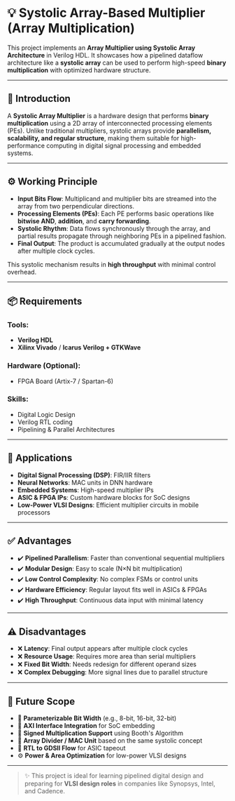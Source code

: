 # 💡 Systolic Array-Based Multiplier (Array Multiplication)

This project implements an **Array Multiplier using Systolic Array Architecture** in Verilog HDL. It showcases how a pipelined dataflow architecture like a **systolic array** can be used to perform high-speed **binary multiplication** with optimized hardware structure.

---

## 🧠 Introduction

A **Systolic Array Multiplier** is a hardware design that performs **binary multiplication** using a 2D array of interconnected processing elements (PEs). Unlike traditional multipliers, systolic arrays provide **parallelism, scalability, and regular structure**, making them suitable for high-performance computing in digital signal processing and embedded systems.

---

## ⚙️ Working Principle

- **Input Bits Flow**: Multiplicand and multiplier bits are streamed into the array from two perpendicular directions.
- **Processing Elements (PEs)**: Each PE performs basic operations like **bitwise AND**, **addition**, and **carry forwarding**.
- **Systolic Rhythm**: Data flows synchronously through the array, and partial results propagate through neighboring PEs in a pipelined fashion.
- **Final Output**: The product is accumulated gradually at the output nodes after multiple clock cycles.

This systolic mechanism results in **high throughput** with minimal control overhead.

---

## 📦 Requirements

### Tools:
- **Verilog HDL**
- **Xilinx Vivado** / **Icarus Verilog + GTKWave**

### Hardware (Optional):
- FPGA Board (Artix-7 / Spartan-6)

### Skills:
- Digital Logic Design
- Verilog RTL coding
- Pipelining & Parallel Architectures

---

## 🚀 Applications

- **Digital Signal Processing (DSP)**: FIR/IIR filters
- **Neural Networks**: MAC units in DNN hardware
- **Embedded Systems**: High-speed multiplier IPs
- **ASIC & FPGA IPs**: Custom hardware blocks for SoC designs
- **Low-Power VLSI Designs**: Efficient multiplier circuits in mobile processors

---

## ✅ Advantages

- ✔️ **Pipelined Parallelism**: Faster than conventional sequential multipliers
- ✔️ **Modular Design**: Easy to scale (N×N bit multiplication)
- ✔️ **Low Control Complexity**: No complex FSMs or control units
- ✔️ **Hardware Efficiency**: Regular layout fits well in ASICs & FPGAs
- ✔️ **High Throughput**: Continuous data input with minimal latency

---

## ⚠️ Disadvantages

- ❌ **Latency**: Final output appears after multiple clock cycles
- ❌ **Resource Usage**: Requires more area than serial multipliers
- ❌ **Fixed Bit Width**: Needs redesign for different operand sizes
- ❌ **Complex Debugging**: More signal lines due to parallel structure

---

## 🌱 Future Scope

- 🔄 **Parameterizable Bit Width** (e.g., 8-bit, 16-bit, 32-bit)
- 📡 **AXI Interface Integration** for SoC embedding
- 🧠 **Signed Multiplication Support** using Booth's Algorithm
- 🧮 **Array Divider / MAC Unit** based on the same systolic concept
- 🧾 **RTL to GDSII Flow** for ASIC tapeout
- ⚙️ **Power & Area Optimization** for low-power VLSI designs

---

> ✨ This project is ideal for learning pipelined digital design and preparing for **VLSI design roles** in companies like Synopsys, Intel, and Cadence.

